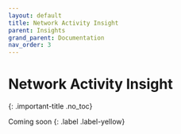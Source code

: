 ```yaml
---
layout: default
title: Network Activity Insight
parent: Insights
grand_parent: Documentation
nav_order: 3
---
```


# Network Activity Insight
{: .important-title .no_toc}

Coming soon
{: .label .label-yellow}